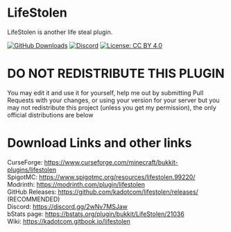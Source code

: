 # LifeStolen

LifeStolen is another life steal plugin.

[![GitHub Downloads](https://img.shields.io/github/downloads/kadotcom/lifestolen/total?label=github&logo=github)](https://github.com/kadotcom/lifestolen/releases)
[![Discord](https://img.shields.io/discord/872329028596535307?label=discord&logo=discord)](https://discord.gg/kbFsgPE4b6/)
[![License: CC BY 4.0](https://licensebuttons.net/l/by/4.0/80x15.png)](https://www.curseforge.com/project/567776/license)

# DO NOT REDISTRIBUTE THIS PLUGIN

You may edit it and use it for yourself, help me out by submitting Pull Requests with your changes, or using your version for your server but you may not redistribute this project (unless you get my permission), the only official distributions are below


# Download Links and other links

CurseForge: https://www.curseforge.com/minecraft/bukkit-plugins/lifestolen \
SpigotMC: https://www.spigotmc.org/resources/lifestolen.99220/ \
Modrinth: https://modrinth.com/plugin/lifestolen \
GitHub Releases: https://github.com/kadotcom/lifestolen/releases/ (RECOMMENDED)\
Discord: https://discord.gg/2wNv7MSJaw \
bStats page: https://bstats.org/plugin/bukkit/LifeStolen/21036 \
Wiki: https://kadotcom.gitbook.io/lifestolen

